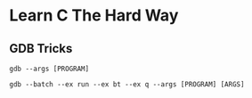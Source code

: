# Learn C The Hard Way

## GDB Tricks

`gdb --args [PROGRAM]`

`gdb --batch --ex run --ex bt --ex q --args [PROGRAM] [ARGS]`
